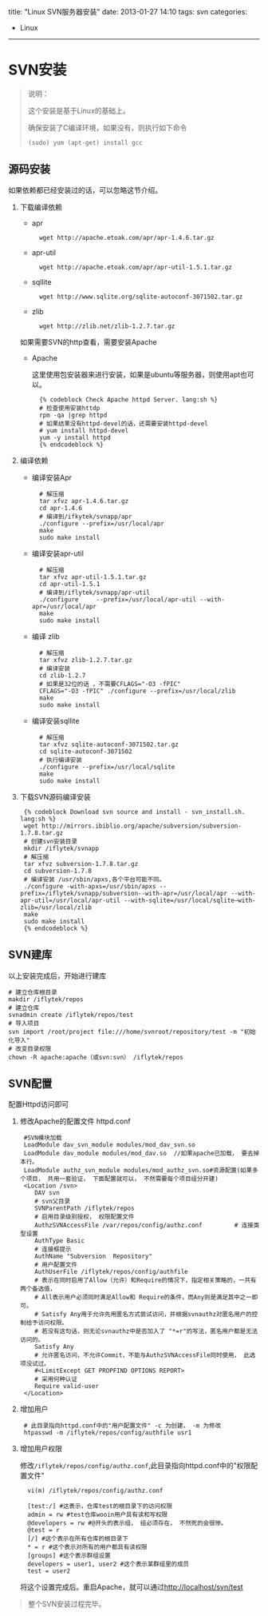 title: "Linux SVN服务器安装"
date: 2013-01-27 14:10
tags: svn
categories:  
- Linux
---

# SVN安装
> 说明：
>  
> 这个安装是基于Linux的基础上。
>
> 确保安装了C编译环境，如果没有，则执行如下命令
>  
>   `(sudo) yum (apt-get) install gcc`

## 源码安装
如果依赖都已经安装过的话，可以忽略这节介绍。

1. 下载编译依赖

    * apr
        
            wget http://apache.etoak.com/apr/apr-1.4.6.tar.gz
            
    * apr-util
    
            wget http://apache.etoak.com/apr/apr-util-1.5.1.tar.gz
            
    * sqllite
        
            wget http://www.sqlite.org/sqlite-autoconf-3071502.tar.gz
            
    * zlib
        
            wget http://zlib.net/zlib-1.2.7.tar.gz
            
    如果需要SVN的http查看，需要安装Apache
    
    * Apache
        
        这里使用包安装器来进行安装，如果是ubuntu等服务器，则使用apt也可以。
        
            {% codeblock Check Apache httpd Server. lang:sh %}
            # 检查使用安装httdp
            rpm -qa |grep httpd
            # 如果结果没有httpd-devel的话，还需要安装httpd-devel
            # yum install httpd-devel
            yum -y install httpd
            {% endcodeblock %}
        
2. 编译依赖

    * 编译安装Apr
        
            # 解压缩
            tar xfvz apr-1.4.6.tar.gz 
            cd apr-1.4.6
            # 编译到/ifkytek/svnapp/apr
            ./configure --prefix=/usr/local/apr
            make
            sudo make install
            
    * 编译安装apr-util
            
            # 解压缩
            tar xfvz apr-util-1.5.1.tar.gz
            cd apr-util-1.5.1
            # 编译到/iflytek/svnapp/apr-util
            ./configure     --prefix=/usr/local/apr-util --with-apr=/usr/local/apr
            make
            sudo make install
             
    * 编译 zlib
    
            # 解压缩
            tar xfvz zlib-1.2.7.tar.gz
            # 编译安装
            cd zlib-1.2.7
            # 如果是32位的话 ，不需要CFLAGS="-O3 -fPIC"
            CFLAGS="-O3 -fPIC" ./configure --prefix=/usr/local/zlib
            make
            sudo make install
            
    * 编译安装sqllite
    
            # 解压缩
            tar xfvz sqlite-autoconf-3071502.tar.gz
            cd sqlite-autoconf-3071502
            # 执行编译安装
            ./configure --prefix=/usr/local/sqlite
            make
            sudo make install    

2. 下载SVN源码编译安装

        {% codeblock Download svn source and install - svn_install.sh. lang:sh %}
        wget http://mirrors.ibiblio.org/apache/subversion/subversion-1.7.8.tar.gz
        # 创建svn安装目录
        mkdir /iflytek/svnapp
        # 解压缩
        tar xfvz subversion-1.7.8.tar.gz
        cd subversion-1.7.8
        # 编译安装 /usr/sbin/apxs,各个平台可能不同。
        ./configure -with-apxs=/usr/sbin/apxs --prefix=/iflytek/svnapp/subversion--with-apr=/usr/local/apr --with-apr-util=/usr/local/apr-util --with-sqlite=/usr/local/sqlite–with-zlib=/usr/local/zlib
        make
        sudo make install
        {% endcodeblock %}
        

## SVN建库
以上安装完成后，开始进行建库

    # 建立仓库根目录
    makdir /iflytek/repos
    # 建立仓库
    svnadmin create /iflytek/repos/test
    # 导入项目
    svn import /root/project file:///home/svnroot/repository/test -m "初始化导入"
    # 改变目录权限
    chown -R apache:apache（或svn:svn） /iflytek/repos

## SVN配置
配置Httpd访问即可

1. 修改Apache的配置文件 httpd.conf

        #SVN模块加载
        LoadModule dav_svn_module modules/mod_dav_svn.so
        LoadModule dav_module modules/mod_dav.so  //如果apache已加载， 要去掉本行。
        LoadModule authz_svn_module modules/mod_authz_svn.so#资源配置(如果多个项目， 共用一套验证， 下面配置就可以， 不然需要每个项目组分开建)
        <Location /svn>
           DAV svn
           # svn父目录
           SVNParentPath /iflytek/repos 
           # 启用目录级别授权， 权限配置文件
           AuthzSVNAccessFile /var/repos/config/authz.conf         # 连接类型设置
           AuthType Basic 
           # 连接框提示
           AuthName "Subversion  Repository" 
           # 用户配置文件
           AuthUserFile /iflytek/repos/config/authfile
           # 表示在同时启用了Allow（允许）和Require的情况下，指定相关策略的，一共有两个备选值，
           # All表示用户必须同时满足Allow和 Require的条件，而Any则是满足其中之一即可。
           # Satisfy Any用于允许先用匿名方式尝试访问，并根据svnauthz对匿名用户的控制给予访问权限。
           # 若没有这句话，则无论svnauthz中是否加入了 "*=r"的写法，匿名用户都是无法访问的。
           Satisfy Any 
           # 允许匿名访问，不允许Commit，不能与AuthzSVNAccessFile同时使用， 此选项没试过。
           #<LimitExcept GET PROPFIND OPTIONS REPORT> 
           # 采用何种认证
           Require valid-user 
        </Location>
        
2. 增加用户

        # 此目录指向httpd.conf中的"用户配置文件" -c 为创建， -m 为修改
        htpasswd -m /iflytek/repos/config/authfile usr1 
    
3. 增加用户权限
    
    修改`/iflytek/repos/config/authz.conf`,此目录指向httpd.conf中的"权限配置文件"
    
         vi(m) /iflytek/repos/config/authz.conf
         
         [test:/] #这表示，仓库test的根目录下的访问权限
         admin = rw #test仓库wooin用户具有读和写权限
         @developers = rw #@开头的表示组， 组必须存在， 不然死的会很惨。
         @test = r  
         [/] #这个表示在所有仓库的根目录下  
         * = r #这个表示对所有的用户都具有读权限  
         [groups] #这个表示群组设置  
         developers = user1, user2 #这个表示某群组里的成员
         test = user2  
    
    将这个设置完成后。重启Apache，就可以通过[http://localhost/svn/test](http://localhost/svn/test)
    
> 整个SVN安装过程完毕。
